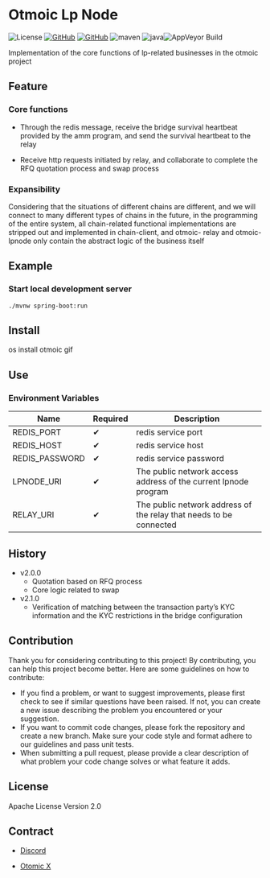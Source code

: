 # Otmoic Lp Node 
![License](https://img.shields.io/badge/License-Apache2-blue) [![GitHub](https://img.shields.io/badge/Follow-Discord-orange)](https://discord.com/invite/mPcNppqcAd) [![GitHub](https://img.shields.io/badge/Follow-X-orange)](https://twitter.com/otomic_org) ![maven](https://img.shields.io/badge/Maven-v3.8.6-lightgrey) ![java](https://img.shields.io/badge/Java-v17.0.10-lightgrey)![AppVeyor Build](https://img.shields.io/appveyor/build/otmoic/otmoic-lpnode)

Implementation of the core functions of lp-related businesses in the otmoic project


## Feature
### Core functions
 - Through the redis message, receive the bridge survival heartbeat provided by the amm program, and send the survival heartbeat to the relay

 - Receive http requests initiated by relay, and collaborate to complete the RFQ quotation process and swap process


### Expansibility
Considering that the situations of different chains are different, and we will connect to many different types of chains in the future, in the programming of the entire system, all chain-related functional implementations are stripped out and implemented in chain-client, and otmoic- relay and otmoic-lpnode only contain the abstract logic of the business itself


## Example
### Start local development server
```
./mvnw spring-boot:run
```

## Install
os install otmoic gif

## Use
### Environment Variables
|Name|Required|Description|
|-|-|-|
|REDIS_PORT|✔|redis service port|
|REDIS_HOST|✔|redis service host|
|REDIS_PASSWORD|✔|redis service password|
|LPNODE_URI|✔|The public network access address of the current lpnode program|
|RELAY_URI|✔|The public network address of the relay that needs to be connected|


## History
 - v2.0.0
    - Quotation based on RFQ process
    - Core logic related to swap
 - v2.1.0
    - Verification of matching between the transaction party’s KYC information and the KYC restrictions in the bridge configuration

## Contribution
Thank you for considering contributing to this project! By contributing, you can help this project become better. Here are some guidelines on how to contribute:

- If you find a problem, or want to suggest improvements, please first check to see if similar questions have been raised. If not, you can create a new issue describing the problem you encountered or your suggestion.
- If you want to commit code changes, please fork the repository and create a new branch. Make sure your code style and format adhere to our guidelines and pass unit tests.
- When submitting a pull request, please provide a clear description of what problem your code change solves or what feature it adds.

## License
Apache License Version 2.0

## Contract

- [Discord](https://discord.com/invite/mPcNppqcAd)

- [Otomic X](https://twitter.com/otomic_org)
